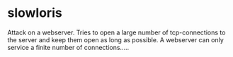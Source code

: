 # slowloris

Attack on a webserver. Tries to open a large number of tcp-connections to the server and keep them open as long as possible.
A webserver can only service a finite number of connections.....
